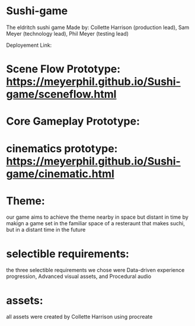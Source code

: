 # Sushi-game
The eldritch sushi game
Made by: Collette Harrison (production lead), Sam Meyer (technology lead), Phil Meyer (testing lead)

Deployement Link: 

# Scene Flow Prototype: https://meyerphil.github.io/Sushi-game/sceneflow.html
# Core Gameplay Prototype:
# cinematics prototype: https://meyerphil.github.io/Sushi-game/cinematic.html

# Theme: 
our game aims to achieve the theme nearby in space but distant in time by makign a game set in the familiar space of a resteraunt that makes suchi, but in a distant time in the future

# selectible requirements:
the three selectible requirements we chose were Data-driven experience progression, Advanced visual assets, and Procedural audio

# assets:
all assets were created by Collette Harrison using procreate
